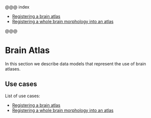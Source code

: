 @@@ index

* [Registering a brain atlas](registering-brain-atlas.md)
* [Registering a whole brain morphology into an atlas](registering-whole-brain-morphology.md)

@@@

# Brain Atlas

In this section we describe data models that represent the use of brain atlases.


## Use cases


List of use cases:

* [Registering a brain atlas](./registering-brain-atlas.html)
* [Registering a whole brain morphology into an atlas](./registering-whole-brain-morphology.html)